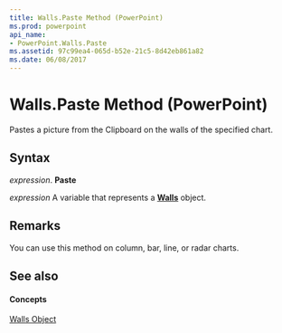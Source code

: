 ```yaml
---
title: Walls.Paste Method (PowerPoint)
ms.prod: powerpoint
api_name:
- PowerPoint.Walls.Paste
ms.assetid: 97c99ea4-065d-b52e-21c5-8d42eb861a82
ms.date: 06/08/2017
---
```



# Walls.Paste Method (PowerPoint)

Pastes a picture from the Clipboard on the walls of the specified chart. 


## Syntax

 _expression_. **Paste**

 _expression_ A variable that represents a **[Walls](walls-object-powerpoint.md)** object.


## Remarks

You can use this method on column, bar, line, or radar charts.


## See also


#### Concepts


[Walls Object](walls-object-powerpoint.md)

